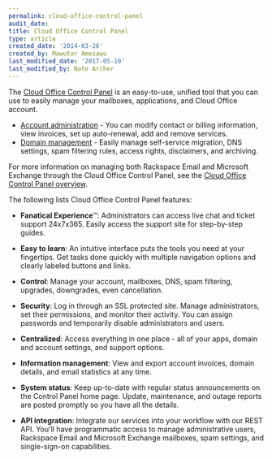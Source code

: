 ```yaml
---
permalink: cloud-office-control-panel
audit_date:
title: Cloud Office Control Panel
type: article
created_date: '2014-03-26'
created_by: Mawutor Amesawu
last_modified_date: '2017-05-10'
last_modified_by: Nate Archer
---
```


The [Cloud Office Control Panel](https://cp.rackspace.com/Login.aspx?ReturnUrl=%2f) is an easy-to-use, unified tool that you can use to easily manage your mailboxes, applications, and Cloud Office account.

- [Account administration](/support/how-to/my-account-cloud-office-control-panel) - You can modify contact or billing information, view invoices, set up auto-renewal, add and remove services.
- [Domain management](/support/how-to/domains-cloud-office-control-panel) - Easily manage self-service migration, DNS settings, spam filtering rules, access rights, disclaimers, and archiving.

For more information on managing both Rackspace Email and Microsoft Exchange through the Cloud Office Control Panel, see the [Cloud Office Control Panel overview](/support/how-to/cloud-office-control-panel-overview/).

The following lists Cloud Office Control Panel features:

- **Fanatical Experience**&trade;: Administrators can access live chat and ticket support 24x7x365. Easily access the support site for step-by-step guides.

-  **Easy to learn**: An intuitive interface puts the tools you need at your fingertips. Get tasks done quickly with multiple navigation options and clearly labeled buttons and links.

- **Control**: Manage your account, mailboxes, DNS, spam filtering, upgrades, downgrades, even cancellation.

- **Security**: Log in through an SSL protected site. Manage administrators, set their permissions, and monitor their activity. You can assign passwords and temporarily disable administrators and users.

- **Centralized**: Access everything in one place - all of your apps, domain and account settings, and support options.

- **Information management**: View and export account invoices, domain details, and email statistics at any time.

- **System status**: Keep up-to-date with regular status announcements on the Control Panel home page. Update, maintenance, and outage reports are posted promptly so you have all the details.

- **API integration**: Integrate our services into your workflow with our REST API. You'll have programmatic access to manage administrative users, Rackspace Email and Microsoft Exchange mailboxes, spam settings, and single-sign-on capabilities.
